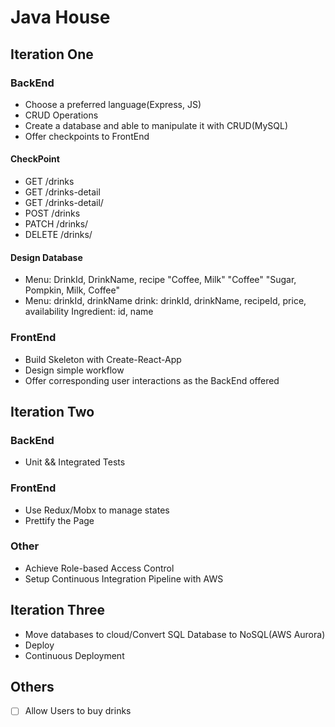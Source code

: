 # Java House

## Iteration One

### BackEnd

- Choose a preferred language(Express, JS)
- CRUD Operations
- Create a database and able to manipulate it with CRUD(MySQL)
- Offer checkpoints to FrontEnd

#### CheckPoint
- GET /drinks
- GET /drinks-detail
- GET /drinks-detail/<id>
- POST /drinks
- PATCH /drinks/<id>
- DELETE /drinks/<id>

#### Design Database
- Menu: DrinkId, DrinkName, recipe
  "Coffee, Milk" "Coffee" "Sugar, Pompkin, Milk, Coffee"
- Menu: drinkId, drinkName
  drink: drinkId, drinkName, recipeId, price, availability
  Ingredient: id, name


### FrontEnd

- Build Skeleton with Create-React-App
- Design simple workflow
- Offer corresponding user interactions as the BackEnd offered

## Iteration Two

### BackEnd

- Unit && Integrated Tests

### FrontEnd

- Use Redux/Mobx to manage states
- Prettify the Page

### Other

- Achieve Role-based Access Control
- Setup Continuous Integration Pipeline with AWS

## Iteration Three

- Move databases to cloud/Convert SQL Database to NoSQL(AWS Aurora)
- Deploy
- Continuous Deployment

## Others

- [ ] Allow Users to buy drinks
